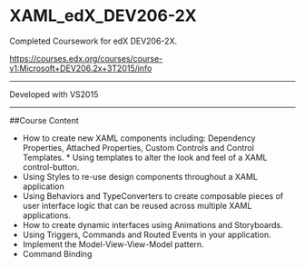 # XAML_edX_DEV206-2X
Completed Coursework for edX DEV206-2X. 

https://courses.edx.org/courses/course-v1:Microsoft+DEV206.2x+3T2015/info

---

Developed with VS2015

---

##Course Content
* How to create new XAML components including: Dependency Properties, Attached Properties, Custom Controls and Control Templates. * Using templates to alter the look and feel of a XAML control-button. 
* Using Styles to re-use design components throughout a XAML application 
* Using Behaviors and TypeConverters to create composable pieces of user interface logic that can be reused across multiple XAML applications.
* How to create dynamic interfaces using Animations and Storyboards. 
* Using Triggers, Commands and Routed Events in your application. 
* Implement the Model-View-View-Model pattern. 
* Command Binding
